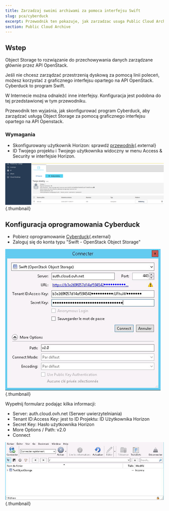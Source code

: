 ```yaml
---
title: Zarzadzaj swoimi archiwami za pomoca interfejsu Swift
slug: pca/cyberduck
excerpt: Przewodnik ten pokazuje, jak zarzadzac usuga Public Cloud Archive.
section: Public Cloud Archive
---
```



## Wstep
Object Storage to rozwiązanie do przechowywania danych zarządzane głównie przez API OpenStack.

Jeśli nie chcesz zarządzać przestrzenią dyskową za pomocą linii poleceń, możesz korzystać z graficznego interfejsu opartego na API OpenStack. Cyberduck to program Swift.

W Internecie można odnaleźć inne interfejsy. Konfiguracja jest podobna do tej przedstawionej w tym przewodniku.

Przewodnik ten wyjaśnia, jak skonfigurować program Cyberduck, aby zarządzać usługą Object Storage za pomocą graficznego interfejsu opartego na API Openstack.


### Wymagania
- Skonfigurowany użytkownik Horizon:  sprawdź [przewodnik](https://www.ovh.pl/g1773.tworzenie_dostepu_do_interfejsu_horizon){.external}
- ID Twojego projektu i Twojego użytkownika widoczny w menu Access & Security w interfejsie Horizon.


![projet](images/project_pl.png){.thumbnail}


## Konfiguracja oprogramowania Cyberduck
- Pobierz oprogramowanie [Cyberduck](https://cyberduck.io/){.external}
- Zaloguj się do konta typu  "Swift - OpenStack Object Storage"


![configuration](images/2757.png){.thumbnail}

Wypełnij formularz podając kilka informacji:

- Server: auth.cloud.ovh.net (Serwer uwierzytelniania)
- Tenant ID:Access Key: jest to ID Projektu: ID Użytkownika Horizon
- Secret Key: Hasło użytkownika Horizon
- More Options / Path: v2.0
- Connect


![connexion](images/2756.png){.thumbnail}